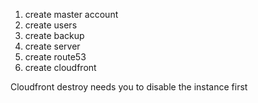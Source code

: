 1. create master account
2. create users
3. create backup
4. create server
5. create route53
6. create cloudfront

Cloudfront destroy needs you to disable the instance first
